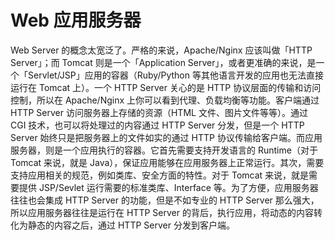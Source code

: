 # Web 应用服务器


Web Server 的概念太宽泛了。严格的来说，Apache/Nginx 应该叫做「HTTP Server」；而 Tomcat 则是一个「Application Server」，或者更准确的来说，是一个「Servlet/JSP」应用的容器（Ruby/Python 等其他语言开发的应用也无法直接运行在 Tomcat 上）。一个 HTTP Server 关心的是 HTTP 协议层面的传输和访问控制，所以在 Apache/Nginx 上你可以看到代理、负载均衡等功能。客户端通过 HTTP Server 访问服务器上存储的资源（HTML 文件、图片文件等等）。通过 CGI 技术，也可以将处理过的内容通过 HTTP Server 分发，但是一个 HTTP Server 始终只是把服务器上的文件如实的通过 HTTP 协议传输给客户端。而应用服务器，则是一个应用执行的容器。它首先需要支持开发语言的 Runtime（对于 Tomcat 来说，就是 Java），保证应用能够在应用服务器上正常运行。其次，需要支持应用相关的规范，例如类库、安全方面的特性。对于 Tomcat 来说，就是需要提供 JSP/Sevlet 运行需要的标准类库、Interface 等。为了方便，应用服务器往往也会集成 HTTP Server 的功能，但是不如专业的 HTTP Server 那么强大，所以应用服务器往往是运行在 HTTP Server 的背后，执行应用，将动态的内容转化为静态的内容之后，通过 HTTP Server 分发到客户端。
